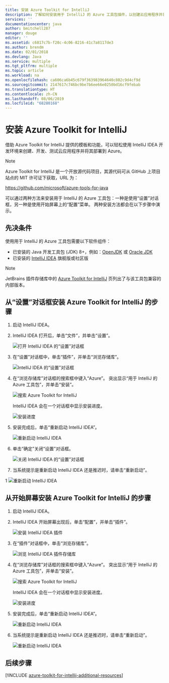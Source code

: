 ```yaml
---
title: 安装 Azure Toolkit for IntelliJ
description: 了解如何安装用于 IntelliJ 的 Azure 工具包插件，以创建云应用程序并将其部署到 Azure。
services: ''
documentationcenter: java
author: bmitchell287
manager: douge
editor: ''
ms.assetid: c6817c7b-f28c-4c06-8216-41c7a8117de3
ms.author: brendm
ms.date: 02/01/2018
ms.devlang: Java
ms.service: multiple
ms.tgt_pltfrm: multiple
ms.topic: article
ms.workload: na
ms.openlocfilehash: ca606ca6b45c679f363983964640c802c9d4cf9d
ms.sourcegitcommit: 2147617c746bc9be7b6ee66e0250bd16cf9febab
ms.translationtype: HT
ms.contentlocale: zh-CN
ms.lasthandoff: 08/06/2019
ms.locfileid: "68280168"
---
```

# <a name="installing-the-azure-toolkit-for-intellij"></a>安装 Azure Toolkit for IntelliJ

借助 Azure Toolkit for IntelliJ 提供的模板和功能，可以轻松使用 IntelliJ IDEA 开发环境来创建、开发、测试云应用程序并将其部署到 Azure。

> [!NOTE] 
> 
> Azure Toolkit for IntelliJ 是一个开放源代码项目，其源代码可从 GitHub 上项目站点的 MIT 许可证下获取，URL 为： 
> 
> <https://github.com/microsoft/azure-tools-for-java> 
> 

可以通过两种方法来安装用于 IntelliJ 的 Azure 工具包：一种是使用“设置”对话框，另一种是使用开始屏幕上的“配置”菜单。   两种安装方法都会在以下步骤中演示。

## <a name="prerequisites"></a>先决条件

使用用于 IntelliJ 的 Azure 工具包需要以下软件组件：

* 已安装的 Java 开发工具包 (JDK) 8+，例如：[OpenJDK](https://openjdk.java.net/) 或 [Oracle JDK](https://www.oracle.com/technetwork/java/javase/downloads/index.html)
* 已安装的 [IntelliJ IDEA](https://www.jetbrains.com/idea/download/) 旗舰版或社区版

> [!NOTE]
> 
> JetBrains 插件存储库中的 [Azure Toolkit for IntelliJ](https://plugins.jetbrains.com/plugin/8053) 页列出了与该工具包兼容的内部版本。
> 

<!--
> [!IMPORTANT]
> 
> If you are using the Azure Toolkit for IntelliJ on Windows, the toolkit requires installing the Azure SDK 2.9.6 or later in order to use the Azure emulator. You have two options for installing the Azure SDK:
> 
> * You can download and install the Azure SDK by using the [Web Platform Installer (WebPI)](http://go.microsoft.com/fwlink/?LinkID=252838).
> * If you do not have the Azure SDK installed when you create your first Azure deployment project, you will be prompted to automatically download install the requisite version of the Azure SDK.
> 
> Note that the Azure SDK is only required on Windows.
> 
-->


## <a name="to-install-the-azure-toolkit-for-intellij-from-the-settings-dialog-box"></a>从“设置”对话框安装 Azure Toolkit for IntelliJ 的步骤

1. 启动 IntelliJ IDEA。

1. IntelliJ IDEA 打开后，单击“文件”，并单击“设置”。  
   
   ![打开 IntelliJ IDEA 的“设置”对话框][01a]

1. 在“设置”对话框中，单击“插件”，并单击“浏览存储库”。  
   
   ![IntelliJ IDEA 的“设置”对话框][02a]

1. 在“浏览存储库”对话框的搜索框中键入“Azure”。  突出显示“用于 IntelliJ 的 Azure 工具包”，并单击“安装”。  
   
   ![搜索 Azure Toolkit for IntelliJ][03]
   
   IntelliJ IDEA 会在一个对话框中显示安装进度。
   
   ![安装进度][04]

1. 安装完成后，单击“重新启动 IntelliJ IDEA”。 
   
   ![重新启动 IntelliJ IDEA][05]

1. 单击“确定”关闭“设置”对话框。 
   
   ![关闭 IntelliJ IDEA 的“设置”对话框][06]

1. 当系统提示是重新启动 IntelliJ IDEA 还是推迟时，请单击“重新启动”。 
   
1   ![重新启动 IntelliJ IDEA][07]

## <a name="to-install-the-azure-toolkit-for-intellij-from-the-start-screen"></a>从开始屏幕安装 Azure Toolkit for IntelliJ 的步骤

1. 启动 IntelliJ IDEA。

1. IntelliJ IDEA 开始屏幕出现后，单击“配置”，并单击“插件”。  
   
   ![安装 IntelliJ IDEA 插件][01b]

1. 在“插件”对话框中，单击“浏览存储库”。  
   
   ![浏览 IntelliJ IDEA 插件存储库][02b]

1. 在“浏览存储库”对话框的搜索框中键入“Azure”。  突出显示“用于 IntelliJ 的 Azure 工具包”，并单击“安装”。  
   
   ![搜索 Azure Toolkit for IntelliJ][03]
   
   IntelliJ IDEA 会在一个对话框中显示安装进度。
   
   ![安装进度][04]

1. 安装完成后，单击“重新启动 IntelliJ IDEA”。 
   
   ![重新启动 IntelliJ IDEA][05]

1. 当系统提示是重新启动 IntelliJ IDEA 还是推迟时，请单击“重新启动”。 
   
   ![重新启动 IntelliJ IDEA][07]

## <a name="next-steps"></a>后续步骤

[!INCLUDE [azure-toolkit-for-intellij-additional-resources](../includes/azure-toolkit-for-intellij-additional-resources.md)]

<!-- URL List -->

<!-- IMG List -->

[01a]: media/azure-toolkit-for-intellij-installation/01-intellij-file-settings.png
[01b]: media/azure-toolkit-for-intellij-installation/01-intellij-configure-dropdown.png
[02a]: media/azure-toolkit-for-intellij-installation/02-intellij-settings-dialog.png
[02b]: media/azure-toolkit-for-intellij-installation/02-intellij-plugins-dialog.png
[03]: media/azure-toolkit-for-intellij-installation/03-intellij-browse-repositories.png
[04]: media/azure-toolkit-for-intellij-installation/04-install-progress.png
[05]: media/azure-toolkit-for-intellij-installation/05-restart-intellij.png
[06]: media/azure-toolkit-for-intellij-installation/06-intellij-settings-dialog.png
[07]: media/azure-toolkit-for-intellij-installation/07-restart-intellij.png
